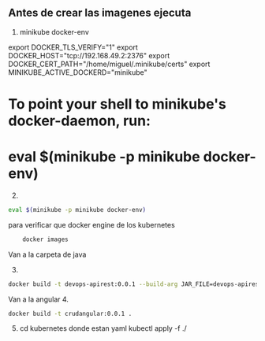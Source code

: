 ## Antes de crear las imagenes ejecuta

1.  minikube docker-env

export DOCKER_TLS_VERIFY="1"
export DOCKER_HOST="tcp://192.168.49.2:2376"
export DOCKER_CERT_PATH="/home/miguel/.minikube/certs"
export MINIKUBE_ACTIVE_DOCKERD="minikube"

# To point your shell to minikube's docker-daemon, run:
# eval $(minikube -p minikube docker-env)

2. 
```sh
eval $(minikube -p minikube docker-env)
```
para verificar que docker engine de los kubernetes
```sh
    docker images
```
Van a la carpeta de java

3. 
```sh
docker build -t devops-apirest:0.0.1 --build-arg JAR_FILE=devops-apirest-0.0.1-SNAPSHOT.jar .
```

Van a la angular
4. 
```sh
docker build -t crudangular:0.0.1 .
```
5. cd kubernetes donde estan yaml
    kubectl apply -f ./